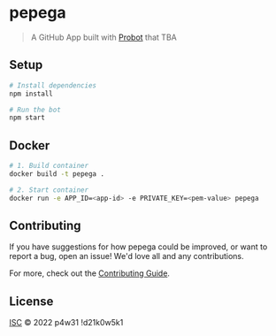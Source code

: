 # pepega

> A GitHub App built with [Probot](https://github.com/probot/probot) that TBA

## Setup

```sh
# Install dependencies
npm install

# Run the bot
npm start
```

## Docker

```sh
# 1. Build container
docker build -t pepega .

# 2. Start container
docker run -e APP_ID=<app-id> -e PRIVATE_KEY=<pem-value> pepega
```

## Contributing

If you have suggestions for how pepega could be improved, or want to report a bug, open an issue! We'd love all and any contributions.

For more, check out the [Contributing Guide](CONTRIBUTING.md).

## License

[ISC](LICENSE) © 2022 p4w31 !d21k0w5k1
